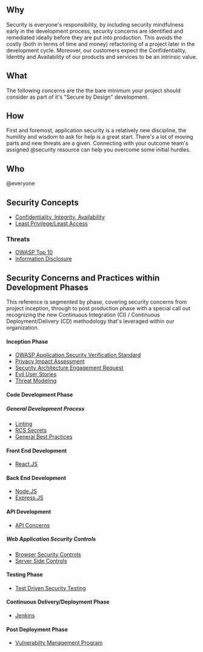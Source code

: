 ## Why

Security is everyone's responsibility, by including security mindfulness early in the development process, security concerns are identified and remediated ideally before they are put into production. This avoids the costly (both in terms of
time and money) refactoring of a project later in the development cycle. Moreover, our customers expect the Confidentiality, Identity and Availability of our products and services to be an intrinsic value.

## What

The following concerns  are the the bare minimum your project should consider as part of it's "Secure by Design" development.

## How

First and foremost, application security is a relatively new discipline, the humility and wisdom to ask for help is a great start. There's a lot of moving parts and new threats are a given. Connecting with your outcome team's assigned @security resource can help you overcome some initial hurdles.

## Who

@everyone

## Security Concepts 

- [Confidentiality, Integrity, Availability](cia.md)
- [Least Privilege/Least Access](least-privilege.md)

### Threats

- [OWASP Top 10](owasp-top-ten.md)
- [Information Disclosure](info-disclosure.md)

## Security Concerns and Practices within Development Phases

This reference is segmented by phase, covering security concerns from  project inception, through to post production phase with a special call out recognizing the new Continuous Integration (CI) / Continuous Deployment/Delivery (CD) methodology  that's leveraged within our organization.

#### Inception Phase 

- [OWASP Application Security Verification Standard](ASVS.md)
- [Privacy Impact Assessment](pia.md)
- [Security Architecture Engagement Request](pia.md)
- [Evil User Stories](evil-user.md)
- [Threat Modeling](threat-modeling.md)

#### Code Development Phase

##### General Development Process

- [Linting](linting.md)
- [RCS Secrets](rcs-secrets.md)
- [General Best Practices](general.md)

#### Front End Development

- [React.JS](front-end/react.md)

#### Back End Development

- [Node.JS](back-end/node.js)
- [Express.JS](back-end/express.md)

#### API Development

- [API Concerns](api/api.md)

##### Web Application Security Controls

- [Browser Security Controls](browser-controls.md)
- [Server Side Controls](server-side-controls.md)

#### Testing Phase

- [Test Driven Security Testing](tdst.md)

#### Continuous Delivery/Deployment Phase

- [Jenkins](jenkins.md)

#### Post Deployment Phase

- [Vulnerabilty Management Program](vuln-management.md)
